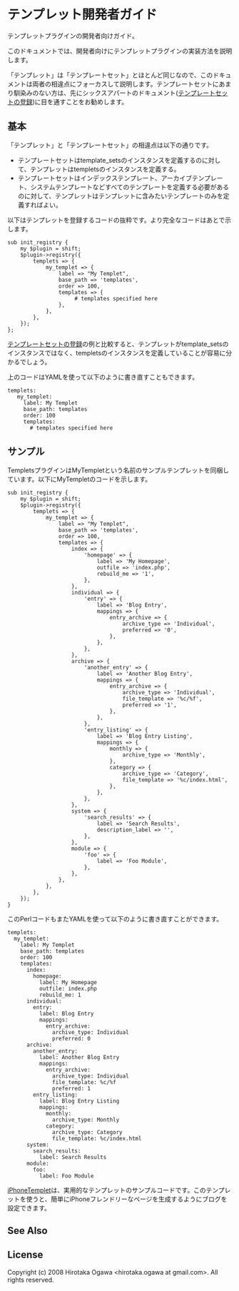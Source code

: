 # テンプレット開発者ガイド

テンプレットプラグインの開発者向けガイド。

このドキュメントでは、開発者向けにテンプレットプラグインの実装方法を説明します。

「テンプレット」は「テンプレートセット」とほとんど同じなので、このドキュメントは両者の相違点にフォーカスして説明します。テンプレートセットにあまり馴染みのない方は、先にシックスアパートのドキュメント([テンプレートセットの登録](http://www.movabletype.jp/documentation/designer/register-template-sets.html))に目を通すことをお勧めします。

## 基本

「テンプレット」と「テンプレートセット」の相違点は以下の通りです。

 * テンプレートセットはtemplate_setsのインスタンスを定義するのに対して、テンプレットはtempletsのインスタンスを定義する。
 * テンプレートセットはインデックステンプレート、アーカイブテンプレート、システムテンプレートなどすべてのテンプレートを定義する必要があるのに対して、テンプレットはテンプレットに含みたいテンプレートのみを定義すればよい。

以下はテンプレットを登録するコードの抜粋です。より完全なコードはあとで示します。

    sub init_registry {
        my $plugin = shift;
        $plugin->registry({
            templets => {
                my_templet => {
                    label => "My Templet",
                    base_path => 'templates',
                    order => 100,
                    templates => {
                         # templates specified here
                    },
                },
            },
        });
    };

[テンプレートセットの登録](http://www.movabletype.jp/documentation/designer/register-template-sets.html)の例と比較すると、テンプレットがtemplate_setsのインスタンスではなく、templetsのインスタンスを定義していることが容易に分かるでしょう。

上のコードはYAMLを使って以下のように書き直すこともできます。

    templets:
       my_templet:
         label: My Templet
         base_path: templates
         order: 100
         templates:
           # templates specified here

## サンプル

TempletsプラグインはMyTempletという名前のサンプルテンプレットを同梱しています。以下にMyTempletのコードを示します。

    sub init_registry {
        my $plugin = shift;
        $plugin->registry({
            templets => {
                my_templet => {
                    label => "My Templet",
                    base_path => 'templates',
                    order => 100,
                    templates => {
                        index => {
                            'homepage' => {
                                label => 'My Homepage',
                                outfile => 'index.php',
                                rebuild_me => '1',
                            },
                        },
                        individual => {
                            'entry' => {
                                label => 'Blog Entry',
                                mappings => {
                                    entry_archive => {
                                        archive_type => 'Individual',
                                        preferred => '0',
                                    },
                                },
                            },
                        },
                        archive => {
                            'another_entry' => {
                                label => 'Another Blog Entry',
                                mappings => {
                                    entry_archive => {
                                        archive_type => 'Individual',
                                        file_template => '%c/%f',
                                        preferred => '1',
                                    },
                                },
                            },
                            'entry_listing' => {
                                label => 'Blog Entry Listing',
                                mappings => {
                                    monthly => {
                                        archive_type => 'Monthly',
                                    },
                                    category => {
                                        archive_type => 'Category',
                                        file_template => '%c/index.html',
                                    },
                                },
                            },
                        },
                        system => {
                            'search_results' => {
                                label => 'Search Results',
                                description_label => '',
                            },
                        },
                        module => {
                            'foo' => {
                                label => 'Foo Module',
                            },
                        },
                    },
                },
            },
        });
    }

このPerlコードもまたYAMLを使って以下のように書き直すことができます。

    templets:
      my_templet:
        label: My Templet
        base_path: templates
        order: 100
        templates:
          index:
            homepage:
              label: My Homepage
              outfile: index.php
              rebuild_me: 1
          individual:
            entry:
              label: Blog Entry
              mappings:
                entry_archive:
                  archive_type: Individual
                  preferred: 0
          archive:
            another_entry:
              label: Another Blog Entry
              mappings:
                entry_archive:
                  archive_type: Individual
                  file_template: %c/%f
                  preferred: 1
            entry_listing:
              label: Blog Entry Listing
              mappings:
                monthly:
                  archive_type: Monthly
                category:
                  archive_type: Category
                  file_template: %c/index.html
          system:
            search_results:
              label: Search Results
          module:
            foo:
              label: Foo Module

[iPhoneTemplet](https://github.com/ogawa/mt-plugin-iPhoneTemplet)は、実用的なテンプレットのサンプルコードです。このテンプレットを使うと、簡単にiPhoneフレンドリーなページを生成するようにブログを設定できます。

## See Also

## License

Copyright (c) 2008 Hirotaka Ogawa <hirotaka.ogawa at gmail.com>.
All rights reserved.
